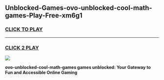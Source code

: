 
## Unblocked-Games-ovo-unblocked-cool-math-games-Play-Free-xm6g1
<h3>
<a href="https://premium76.site?title=ovo-unblocked-cool-math-games&ref=10A">CLICK TO PLAY</a></h3>
<hr>

<h3>
<a href="https://premium76.site?title=ovo-unblocked-cool-math-games&ref=10A">CLICK 2 PLAY</a>
  
</h3>

<a href="https://premium76.site?title=ovo-unblocked-cool-math-games&ref=10A"><img src="https://clearcache.store/games.png"></a>


**ovo-unblocked-cool-math-games games unblocked: Your Gateway to Fun and Accessible Online Gaming**
